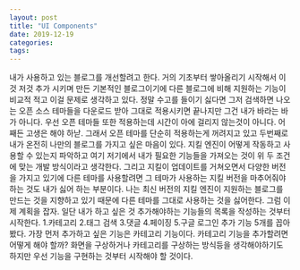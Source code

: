 ```yaml
---
layout: post
title: "UI Components"
date: 2019-12-19
categories: 
tags: 
---
```

<div style="display:none;">
</div>
내가 사용하고 있는 블로그를 개선할려고 한다. 거의 기초부터 쌓아올리기 시작해서 이것 저것 추가 시키며 만든 기본적인 블로그이기에 다른 블로그에 비해 지원하는 기능이 비교적 적고 이걸 문제로 생각하고 있다. 정말 수고를 들이기 싫다면 그저 검색하면 나오는 오픈 소스 테마들을 다운로드 받아 그대로 적용시키면 끝나지만 그건 내가 바라는 바가 아니다. 우선 오픈 테마들 또한 적용하는데 시간이 아에 걸리지 않는것이 아니다. 어째든 고생은 해야 하낟. 그래서 오픈 테마를 단순히 적용하는게 꺼려지고 있고 두번째로 내가 온전히 나만의 블로그를 가지고 싶은 마음이 있다. 지킬 엔진이 어떻게 작동하고 사용할 수 있는지 파악하고 여기 저기에서 내가 필요한 기능들을 가져오는 것이 위 두 조건에 맞는 개발 방식이라고 생각한다. 그리고 지킬이 업데이트를 거쳐오면서 다양한 버전을 가지고 있기에 다른 테마를 사용할려면 그 테마가 사용하는 지킬 버전을 마추어줘야 하는 것도 내가 싫어 하는 부분이다. 나는 최신 버전의 지킬 엔진이 지원하는 블로그를 만드는 것을 지향하고 있기 때문에 다른 테마를 그대로 사용하는 것을 싫어한다. 그럼 이제 계획을 잡자. 
일단 내가 하고 싶은 것 추가해야하는 기능들의 목록을 작성하는 것부터 시작한다. 
1.카테고리 2.태그 검색 3.댓글 4.페이징 5.구글 로그인 
추가 기능 5개를 꼽아봤다. 가장 먼저 추가하고 싶은 기능은 카테고리 기능이다. 카테고리 기능을 추가할려면 어떻게 해야 할까? 화면을 구상하거나 카테고리를 구상하는 방식등을 생각해야하기도 하지만 우선 기능을 구현하는 것부터 시작해야 할 것이다.